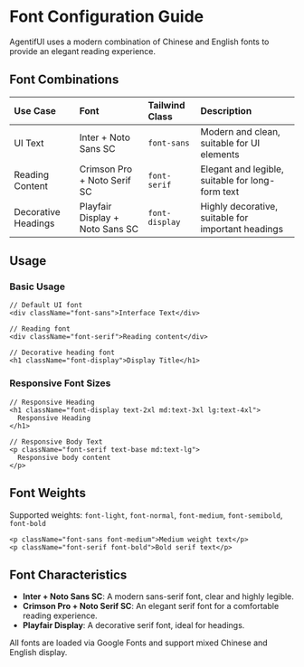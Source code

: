# Font Configuration Guide

AgentifUI uses a modern combination of Chinese and English fonts to provide an elegant reading experience.

## Font Combinations

| Use Case            | Font                            | Tailwind Class | Description                                        |
| :------------------ | :------------------------------ | :------------- | :------------------------------------------------- |
| UI Text             | Inter + Noto Sans SC            | `font-sans`    | Modern and clean, suitable for UI elements         |
| Reading Content     | Crimson Pro + Noto Serif SC     | `font-serif`   | Elegant and legible, suitable for long-form text   |
| Decorative Headings | Playfair Display + Noto Sans SC | `font-display` | Highly decorative, suitable for important headings |

## Usage

### Basic Usage

```tsx
// Default UI font
<div className="font-sans">Interface Text</div>

// Reading font
<div className="font-serif">Reading content</div>

// Decorative heading font
<h1 className="font-display">Display Title</h1>
```

### Responsive Font Sizes

```tsx
// Responsive Heading
<h1 className="font-display text-2xl md:text-3xl lg:text-4xl">
  Responsive Heading
</h1>

// Responsive Body Text
<p className="font-serif text-base md:text-lg">
  Responsive body content
</p>
```

## Font Weights

Supported weights: `font-light`, `font-normal`, `font-medium`, `font-semibold`, `font-bold`

```tsx
<p className="font-sans font-medium">Medium weight text</p>
<p className="font-serif font-bold">Bold serif text</p>
```

## Font Characteristics

- **Inter + Noto Sans SC**: A modern sans-serif font, clear and highly legible.
- **Crimson Pro + Noto Serif SC**: An elegant serif font for a comfortable reading experience.
- **Playfair Display**: A decorative serif font, ideal for headings.

All fonts are loaded via Google Fonts and support mixed Chinese and English display.

